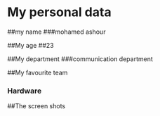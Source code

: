 # My personal data
##my name
###mohamed ashour

##My age
##23

##My department
###communication department

##My favourite team
### Hardware

##The screen shots

